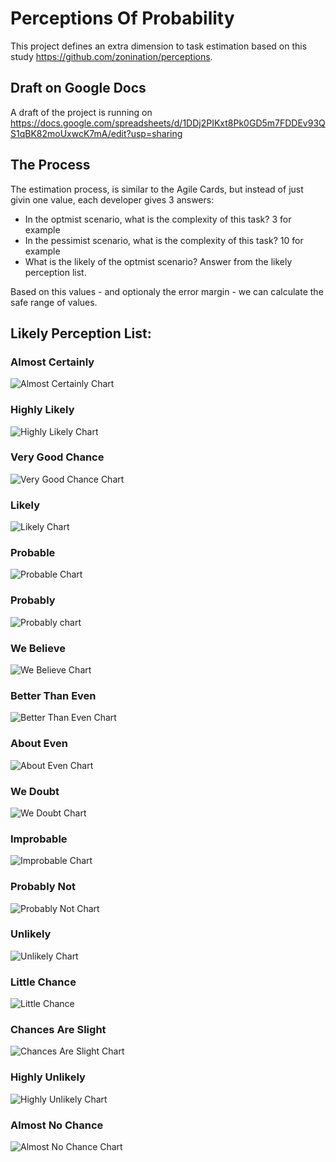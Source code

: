 # Perceptions Of Probability
This project defines an extra dimension to task estimation based on this study https://github.com/zonination/perceptions.

## Draft on Google Docs
A draft of the project is running on https://docs.google.com/spreadsheets/d/1DDj2PIKxt8Pk0GD5m7FDDEv93QS1qBK82moUxwcK7mA/edit?usp=sharing

## The Process

The estimation process, is similar to the Agile Cards, but instead of just givin one value, each developer gives 3 answers:
- In the optmist scenario, what is the complexity of this task? 3 for example
- In the pessimist scenario, what is the complexity of this task? 10 for example
- What is the likely of the optmist scenario? Answer from the likely perception list.

Based on this values - and optionaly the error margin - we can calculate the safe range of values.

## Likely Perception List:

### Almost Certainly
  ![Almost Certainly Chart](images/17-Almost-Certainly.png "Almost Certainly")
### Highly Likely	
  ![Highly Likely Chart](images/16-Highly-Likely.png "Highly Likely")
### Very Good Chance	
  ![Very Good Chance Chart](images/15-Very-Good-Chance.png "Very Good Chance")
### Likely	
  ![Likely Chart](images/14-Likely.png "Likely")
### Probable	
  ![Probable Chart](images/13-Probable.png "Probable")
### Probably	
  ![Probably chart](images/12-Probably.png "Probably")
### We Believe	 
  ![We Believe Chart](images/11-We-Believe.png "We Believe")
### Better Than Even	
  ![Better Than Even Chart](images/10-Better-Than-Even.png "Better Than Even")
### About Even	
  ![About Even Chart](images/9-About-Even.png "About Even")
### We Doubt	
  ![We Doubt Chart](images/8-We-Doubt.png "We Doubt")
### Improbable	
  ![Improbable Chart](images/7-Improbable.png "Improbable")
### Probably Not	
  ![Probably Not Chart](images/6-Probably-Not.png "Probably Not")
### Unlikely	
  ![Unlikely Chart](images/5-Unlikely.png "Unlikely")
### Little Chance	
  ![Little Chance](images/4-Little-Change.png "Little Chance")
### Chances Are Slight
  ![Chances Are Slight Chart](images/3-Chances-Are-Slight.png "Chances Are Slight")
### Highly Unlikely
  ![Highly Unlikely Chart](images/2-Highly-Unlikely.png "Highly Unlikely")
### Almost No Chance
  ![Almost No Chance Chart](images/1-Almost-No-Change.png "Almost no Chance")


